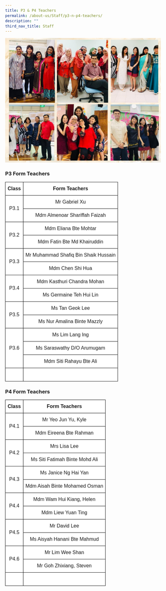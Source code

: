 ```yaml
---
title: P3 & P4 Teachers
permalink: /about-us/Staff/p3-n-p4-teachers/
description: ""
third_nav_title: Staff
---
```

![](/images/P3%20and%20P4%20teachers.jpeg)

### **P3 Form Teachers**

<style type="text/css">
.tg  {border-collapse:collapse;border-spacing:0;margin:0px auto;}
.tg td{border-color:black;border-style:solid;border-width:1px;font-family:Arial, sans-serif;font-size:16px;
  overflow:hidden;padding:12px 7px;word-break:normal;}
.tg th{border-color:black;border-style:solid;border-width:1px;font-family:Arial, sans-serif;font-size:16px;
  font-weight:normal;overflow:hidden;padding:12px 7px;word-break:normal;}
.tg .tg-2g1l{background-color:#FFF;font-weight:bold;text-align:center;vertical-align:middle}
.tg .tg-f4yw{background-color:#FFF;text-align:center;vertical-align:middle}
</style>

<table class="tg">
<tbody>

<tr>
<td class="tg-2g1l">Class<br></td>
<td class="tg-2g1l">Form Teachers<br></td>
</tr>

<tr>
<td class="tg-f4yw" rowspan="2">P3.1<br></td>
<td class="tg-f4yw">Mr Gabriel Xu<br></td>
</tr>
  
<tr>
<td class="tg-f4yw">Mdm Almenoar Shariffah Faizah<br></td>
</tr>

<tr>
<td class="tg-f4yw" rowspan="2">P3.2<br></td>
<td class="tg-f4yw">Mdm Eliana Bte Mohtar<br></td>
</tr>

<tr>
<td class="tg-f4yw">Mdm Fatin Bte Md Khairuddin<br></td>
</tr>

<tr>
<td class="tg-f4yw" rowspan="2">P3.3<br></td>
<td class="tg-f4yw">Mr Muhammad Shafiq Bin Shaik Hussain<br></td>
</tr>
  
<tr>
<td class="tg-f4yw">Mdm Chen Shi Hua<br></td>
</tr>
  
<tr>
<td class="tg-f4yw" rowspan="2">P3.4<br></td>
<td class="tg-f4yw">Mdm Kasthuri Chandra Mohan<br></td>
</tr>

<tr>
<td class="tg-f4yw">Ms Germaine Teh Hui Lin<br></td>
</tr>
  
<tr>
<td class="tg-f4yw" rowspan="2">P3.5<br></td>
<td class="tg-f4yw">Ms Tan Geok Lee<br></td>
</tr>

<tr>
<td class="tg-f4yw">Ms Nur Amalina Binte Mazzly</td>
</tr>

<tr>
<td class="tg-f4yw" rowspan="3">P3.6<br></td>
<td class="tg-f4yw">Ms Lim Lang Ing<br></td>
</tr>

<tr>
<td class="tg-f4yw">Ms Saraswathy D/O Arumugam</td>
</tr>

<tr>
<td class="tg-f4yw">Mdm Siti Rahayu Bte Ali</td>
</tr>	
	
<tr>
<td class="tg-f4yw" rowspan="1"><br></td>
<td class="tg-f4yw"><br></td>
</tr>

</tbody>
</table>

### **P4 Form Teachers**

<style type="text/css">
.tg  {border-collapse:collapse;border-spacing:0;margin:0px auto;}
.tg td{border-color:black;border-style:solid;border-width:1px;font-family:Arial, sans-serif;font-size:16px;
  overflow:hidden;padding:12px 7px;word-break:normal;}
.tg th{border-color:black;border-style:solid;border-width:1px;font-family:Arial, sans-serif;font-size:16px;
  font-weight:normal;overflow:hidden;padding:12px 7px;word-break:normal;}
.tg .tg-2g1l{background-color:#FFF;font-weight:bold;text-align:center;vertical-align:middle}
.tg .tg-f4yw{background-color:#FFF;text-align:center;vertical-align:middle}
</style>

<table class="tg">
<tbody>

<tr>
<td class="tg-2g1l">Class<br></td>
<td class="tg-2g1l">Form Teachers<br></td>
</tr>

<tr>
<td class="tg-f4yw" rowspan="2">P4.1<br></td>
<td class="tg-f4yw">Mr Yeo Jun Yu, Kyle<br></td>
</tr>
  
<tr>
<td class="tg-f4yw">Mdm Eireena Bte Rahman<br></td>
</tr>

<tr>
<td class="tg-f4yw" rowspan="2">P4.2<br></td>
<td class="tg-f4yw">Mrs Lisa Lee<br></td>
</tr>

<tr>
<td class="tg-f4yw">Ms Siti Fatimah Binte Mohd Ali<br></td>
</tr>

<tr>
<td class="tg-f4yw" rowspan="2">P4.3<br></td>
<td class="tg-f4yw">Ms Janice Ng Hai Yan<br></td>
</tr>
  
<tr>
<td class="tg-f4yw">Mdm Aisah Binte Mohamed Osman<br></td>
</tr>
  
<tr>
<td class="tg-f4yw" rowspan="2">P4.4<br></td>
<td class="tg-f4yw">Mdm Wam Hui Kiang, Helen<br></td>
</tr>

<tr>
<td class="tg-f4yw">Mdm Liew Yuan Ting<br></td>
</tr>
  
<tr>
<td class="tg-f4yw" rowspan="2">P4.5<br></td>
<td class="tg-f4yw">Mr David Lee<br></td>
</tr>

<tr>
<td class="tg-f4yw">Ms Aisyah Hanani Bte Mahmud</td>
</tr>

<tr>
<td class="tg-f4yw" rowspan="2">P4.6<br></td>
<td class="tg-f4yw">Mr Lim Wee Shan<br></td>
</tr>

<tr>
<td class="tg-f4yw">Mr Goh Zhixiang, Steven</td>
</tr>
	
<tr>
<td class="tg-f4yw" rowspan="1"><br></td>
<td class="tg-f4yw"><br></td>
</tr>

</tbody>
</table>
